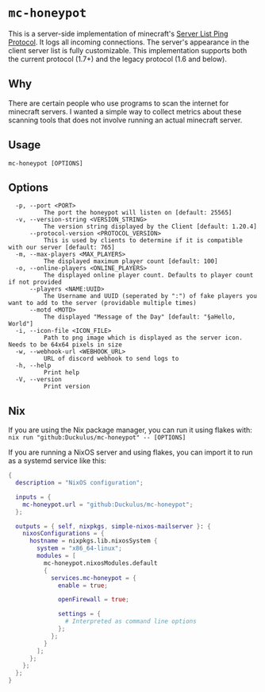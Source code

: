 # `mc-honeypot`

This is a server-side implementation of minecraft's [Server List Ping Protocol](https://wiki.vg/Server_List_Ping). It
logs all incoming connections. The server's appearance in the client server list is fully customizable. This
implementation supports both the current protocol (1.7+) and the legacy protocol (1.6 and below).

## Why

There are certain people who use programs to scan the internet for minecraft servers. I wanted a simple way to collect
metrics about these scanning tools that does not involve running an actual minecraft server.

## Usage

```
mc-honeypot [OPTIONS]
```

## Options

```
  -p, --port <PORT>
          The port the honeypot will listen on [default: 25565]
  -v, --version-string <VERSION_STRING>
          The version string displayed by the Client [default: 1.20.4]
      --protocol-version <PROTOCOL_VERSION>
          This is used by clients to determine if it is compatible with our server [default: 765]
  -m, --max-players <MAX_PLAYERS>
          The displayed maximum player count [default: 100]
  -o, --online-players <ONLINE_PLAYERS>
          The displayed online player count. Defaults to player count if not provided
      --players <NAME:UUID>
          The Username and UUID (seperated by ":") of fake players you want to add to the server (providable multiple times)
      --motd <MOTD>
          The displayed "Message of the Day" [default: "§aHello, World"]
  -i, --icon-file <ICON_FILE>
          Path to png image which is displayed as the server icon. Needs to be 64x64 pixels in size
  -w, --webhook-url <WEBHOOK_URL>
          URL of discord webhook to send logs to
  -h, --help
          Print help
  -V, --version
          Print version
```

## Nix

If you are using the Nix package manager, you can run it using flakes with:
`nix run "github:Duckulus/mc-honeypot" -- [OPTIONS]`

If you are running a NixOS server and using flakes,
you can import it to run as a systemd service like this:
```nix
{
  description = "NixOS configuration";

  inputs = {
    mc-honeypot.url = "github:Duckulus/mc-honeypot";
  };

  outputs = { self, nixpkgs, simple-nixos-mailserver }: {
    nixosConfigurations = {
      hostname = nixpkgs.lib.nixosSystem {
        system = "x86_64-linux";
        modules = [
          mc-honeypot.nixosModules.default
          {
            services.mc-honeypot = {
              enable = true;

              openFirewall = true;

              settings = {
                # Interpreted as command line options
              };
            };
          }
        ];
      };
    };
  };
}
```
